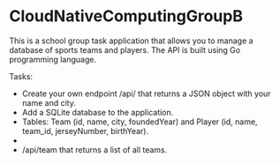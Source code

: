 # CloudNativeComputingGroupB
This is a school group task application  that allows you to manage a database of sports teams and players. The API is built using Go programming language. 

Tasks:
* Create your own endpoint /api/<your-name> that returns a JSON object with your name and city.
* Add a SQLite database to the application.
* Tables: Team (id, name, city, foundedYear) and Player (id, name, team_id, jerseyNumber, birthYear).
* 
* /api/team that returns a list of all teams.

